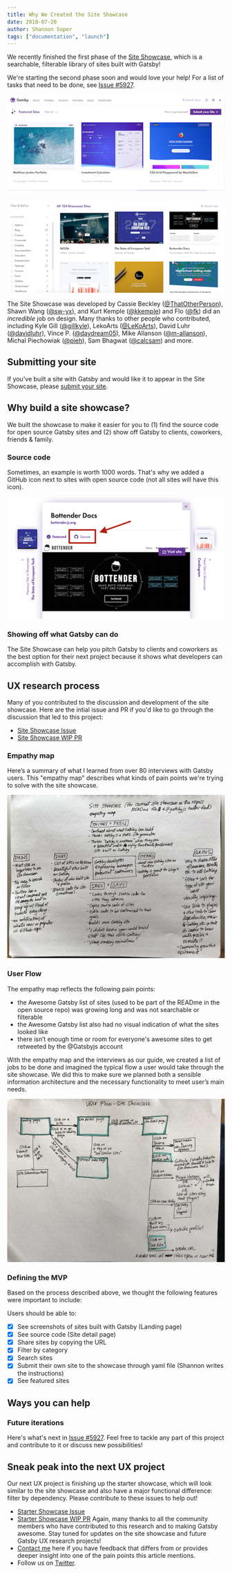 ```yaml
---
title: Why We Created the Site Showcase
date: 2018-07-20
author: Shannon Soper
tags: ["documentation", "launch"]
---
```


We recently finished the first phase of the [Site Showcase](https://gatsbyjs.org/showcase/), which is a searchable, filterable library of sites built with Gatsby!

We're starting the second phase soon and would love your help! For a list of tasks that need to be done, see [Issue #5927](https://github.com/gatsbyjs/gatsby/issues/5927).

![Featured Sites](featured-sites.png)

![Filtered Sites](filtered-sites.png)

The Site Showcase was developed by Cassie Beckley ([@ThatOtherPerson](https://github.com/ThatOtherPerson)), Shawn Wang ([@sw-yx](https://github.com/sw-yx)), and Kurt Kemple ([@kkemple](https://github.com/kkemple)) and Flo ([@fk](https://github.com/fk)) did an _incredible_ job on design. Many thanks to other people who contributed, including Kyle Gill ([@gillkyle](https://github.com/gillkyle)), LekoArts ([@LeKoArts](https://github.com/LeKoArts)), David Luhr ([@davidluhr](https://github.com/davidluhr)), Vince P. ([@daydream05](https://github.com/daydream05)), Mike Allanson ([@m-allanson](https://github.com/m-allanson)), Michal Piechowiak ([@pieh](https://github.com/pieh)), Sam Bhagwat ([@calcsam](https://github.com/calcsam)) and more.

## Submitting your site

If you've built a site with Gatsby and would like it to appear in the Site Showcase, please [submit your site](https://github.com/gatsbyjs/gatsby/blob/master/docs/docs/site-showcase-submissions.md).

## Why build a site showcase?

We built the showcase to make it easier for you to (1) find the source code for open source Gatsby sites and (2) show off Gatsby to clients, coworkers, friends & family.

### Source code

Sometimes, an example is worth 1000 words. That's why we added a GitHub icon next to sites with open source code (not all sites will have this icon).

![Site Showcase Source Code Available Icon](site-showcase-source-code.png)

### Showing off what Gatsby can do

The Site Showcase can help you pitch Gatsby to clients and coworkers as the best option for their next project because it shows what developers can accomplish with Gatsby.

## UX research process

Many of you contributed to the discussion and development of the site showcase. Here are the intial issue and PR if you'd like to go through the discussion that led to this project:

- [Site Showcase Issue](https://github.com/gatsbyjs/gatsby/issues/4392)
- [Site Showcase WIP PR](https://github.com/gatsbyjs/gatsby/pull/5524)

### Empathy map

Here’s a summary of what I learned from over 80 interviews with Gatsby users. This "empathy map" describes what kinds of pain points we're trying to solve with the site showcase.

![Empathy Map Site Showcase](empathy-map-site-showcase.jpg)

### User Flow

The empathy map reflects the following pain points:

- the Awesome Gatsby list of sites (used to be part of the READme in the open source repo) was growing long and was not searchable or filterable
- the Awesome Gatsby list also had no visual indication of what the sites looked like
- there isn’t enough time or room for everyone's awesome sites to get retweeted by the @Gatsbyjs account

With the empathy map and the interviews as our guide, we created a list of jobs to be done and imagined the typical flow a user would take through the site showcase. We did this to make sure we planned both a sensible information architecture and the necessary functionality to meet user’s main needs.

![User flow](user-flow-site-showcase.jpg)

### Defining the MVP

Based on the process described above, we thought the following features were important to include:

Users should be able to:

- [x] See screenshots of sites built with Gatsby (Landing page)
- [x] See source code (Site detail page)
- [x] Share sites by copying the URL
- [x] Filter by category
- [x] Search sites
- [x] Submit their own site to the showcase through yaml file (Shannon writes the instructions)
- [x] See featured sites

## Ways you can help

### Future iterations

Here's what's next in [Issue #5927](https://github.com/gatsbyjs/gatsby/issues/5927). Feel free to tackle any part of this project and contribute to it or discuss new possibilities!

## Sneak peak into the next UX project

Our next UX project is finishing up the starter showcase, which will look similar to the site showcase and also have a major functional difference: filter by dependency. Please contribute to these issues to help out!

- [Starter Showcase Issue](https://github.com/gatsbyjs/gatsby/issues/5334)
- [Starter Showcase WIP PR](https://github.com/gatsbyjs/gatsby/pull/5831)
  Again, many thanks to all the community members who have contributed to this research and to making Gatsby awesome. Stay tuned for updates on the site showcase and future Gatsby UX research projects!
- [Contact me](https://twitter.com/shannonb_ux/status/938551014956732418) here if you have feedback that differs from or provides deeper insight into one of the pain points this article mentions.
- Follow us on [Twitter](https://twitter.com/gatsbyjs).
